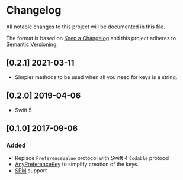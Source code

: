 # Changelog
All notable changes to this project will be documented in this file.

The format is based on [Keep a Changelog](http://keepachangelog.com/en/1.0.0/)
and this project adheres to [Semantic Versioning](http://semver.org/spec/v2.0.0.html).

## [0.2.1] 2021-03-11
- Simpler methods to be used when all you need for keys is a string. 

## [0.2.0] 2019-04-06
- Swift 5

## [0.1.0] 2017-09-06
### Added
- Replace `PreferenceValue` protocol with Swift 4 `Codable` protocol
- [AnyPreferenceKey](Sources/AnyPreferenceKey.swift) to simplify creation of the keys.
- [SPM](https://swift.org/package-manager/) support
